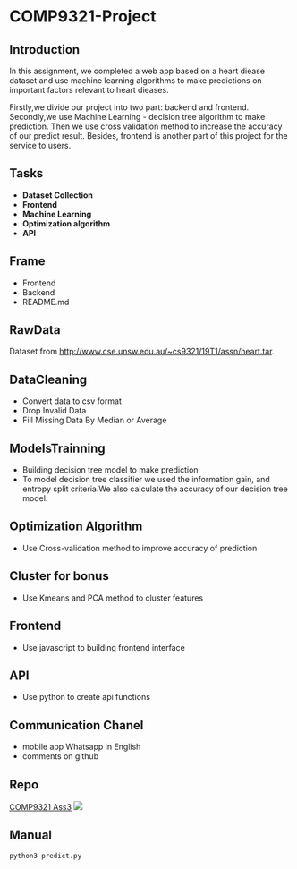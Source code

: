 # COMP9321-Project

## Introduction

In this assignment, we completed a web app based on a heart diease dataset and use machine learning algorithms to make predictions on important factors relevant to heart dieases.

Firstly,we divide our project into two part: backend and frontend.
Secondly,we use Machine Learning - decision tree algorithm to make prediction. 
Then we use cross validation method to increase the accuracy of our predict result.
Besides, frontend is another part of this project for the service to users. 
 
## Tasks
 - **Dataset Collection**
 - **Frontend**
 - **Machine Learning**
 - **Optimization algorithm**
 - **API**
 
## Frame
 - Frontend
 - Backend
 - README.md

## RawData
Dataset from http://www.cse.unsw.edu.au/~cs9321/19T1/assn/heart.tar.

## DataCleaning
 - Convert data to csv format
 - Drop Invalid Data
 - Fill Missing Data By Median or Average

## ModelsTrainning
 - Building decision tree model to make prediction
 - To model decision tree classifier we used the information gain, and entropy split criteria.We also calculate the accuracy of our decision tree model.

## Optimization Algorithm
 - Use Cross-validation method to improve accuracy of prediction

## Cluster for bonus
 - Use Kmeans and PCA method to cluster features
 
## Frontend
 - Use javascript to building frontend interface
 
## API
 - Use python to create api functions

## Communication Chanel
 - mobile app Whatsapp in English
 - comments on github

## Repo
[COMP9321 Ass3](https://github.com/MikeLiyantama/COMP9321-Project)
![](https://flic.kr/p/2epsBrN)

## Manual
```
python3 predict.py
```
